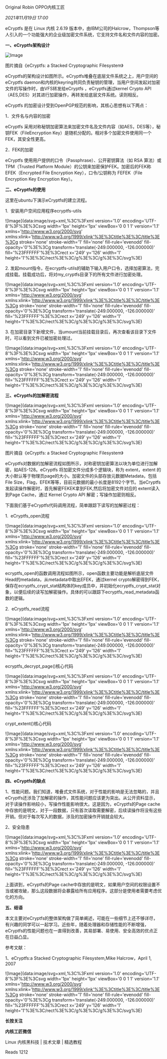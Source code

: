 # 

Original Robin OPPO内核工匠

_2021年11月19日 17:00_

eCryptfs 是在 Linux 内核 2.6.19 版本中，由IBM公司的Halcrow，Thompson等人引入的一个功能强大的企业级加密文件系统，它支持文件名和文件内容的加密。

**一、eCryptfs架构设计**

![Image](https://mmbiz.qpic.cn/mmbiz_jpg/d4hoYJlxOjNMUHZPbgXhhOGlcweb0nRooQwaGx8YBkotIJdWMk7Qia10om6hVhrIUcOevFhZW4UbvnQcD4AYkUQ/640?wx_fmt=jpeg&tp=wxpic&wxfrom=5&wx_lazy=1&wx_co=1)

图片摘自《eCryptfs: a Stacked Cryptographic Filesystem》

eCryptfs的架构设计如图所示。eCryptfs堆叠在底层文件系统之上，用户空间的eCryptfs daemon和内核的keyring共同负责秘钥的管理，当用户空间发起对加密文件的写操作时，由VFS转发给eCryptfs ，eCryptfs通过kernel Crypto API（AES,DES）对其进行加密操作，再转发给底层文件系统。读则相反。

eCryptfs 的加密设计受到OpenPGP规范的影响，其核心思想有以下两点：

1．文件名与内容的加密

eCryptfs 采用对称秘钥加密算法来加密文件名及文件内容（如AES，DES等），秘钥FEK（FileEncryption Key）是随机分配的。相对多个加密文件使用同一个FEK，其安全性更高。

2．FEK的加密

eCryptfs 使用用户提供的口令（Passphrase）、公开密钥算法（如 RSA 算法）或 TPM（Trusted Platform Module）的公钥来加密保护FEK。加密后的FEK称EFEK（Encrypted File Encryption Key），口令/公钥称为 FEFEK（File Encryption Key Encryption Key）。

**二、eCryptfs的使用**

这里在ubuntu下演示eCryptfs的建立流程。

1.  安装用户空间应用程序ecryptfs-utils

!\[Image\](data:image/svg+xml,%3C%3Fxml version='1.0' encoding='UTF-8'%3F%3E%3Csvg width='1px' height='1px' viewBox='0 0 1 1' version='1.1' xmlns='http://www.w3.org/2000/svg' xmlns:xlink='http://www.w3.org/1999/xlink'%3E%3Ctitle%3E%3C/title%3E%3Cg stroke='none' stroke-width='1' fill='none' fill-rule='evenodd' fill-opacity='0'%3E%3Cg transform='translate(-249.000000, -126.000000)' fill='%23FFFFFF'%3E%3Crect x='249' y='126' width='1' height='1'%3E%3C/rect%3E%3C/g%3E%3C/g%3E%3C/svg%3E)

2. 发起mount指令，在ecryptfs-utils的辅助下输入用户口令，选择加密算法，完成挂载。挂载成功后，将对my_cryptfs目录下的所有文件进行加密处理。

!\[Image\](data:image/svg+xml,%3C%3Fxml version='1.0' encoding='UTF-8'%3F%3E%3Csvg width='1px' height='1px' viewBox='0 0 1 1' version='1.1' xmlns='http://www.w3.org/2000/svg' xmlns:xlink='http://www.w3.org/1999/xlink'%3E%3Ctitle%3E%3C/title%3E%3Cg stroke='none' stroke-width='1' fill='none' fill-rule='evenodd' fill-opacity='0'%3E%3Cg transform='translate(-249.000000, -126.000000)' fill='%23FFFFFF'%3E%3Crect x='249' y='126' width='1' height='1'%3E%3C/rect%3E%3C/g%3E%3C/g%3E%3C/svg%3E)

3. 在加密目录下新增文件，当umount当前挂载目录后，再次查看该目录下文件时，可以看到文件已被加密处理过。

!\[Image\](data:image/svg+xml,%3C%3Fxml version='1.0' encoding='UTF-8'%3F%3E%3Csvg width='1px' height='1px' viewBox='0 0 1 1' version='1.1' xmlns='http://www.w3.org/2000/svg' xmlns:xlink='http://www.w3.org/1999/xlink'%3E%3Ctitle%3E%3C/title%3E%3Cg stroke='none' stroke-width='1' fill='none' fill-rule='evenodd' fill-opacity='0'%3E%3Cg transform='translate(-249.000000, -126.000000)' fill='%23FFFFFF'%3E%3Crect x='249' y='126' width='1' height='1'%3E%3C/rect%3E%3C/g%3E%3C/g%3E%3C/svg%3E)

**三、eCryptfs的加解密流程**

!\[Image\](data:image/svg+xml,%3C%3Fxml version='1.0' encoding='UTF-8'%3F%3E%3Csvg width='1px' height='1px' viewBox='0 0 1 1' version='1.1' xmlns='http://www.w3.org/2000/svg' xmlns:xlink='http://www.w3.org/1999/xlink'%3E%3Ctitle%3E%3C/title%3E%3Cg stroke='none' stroke-width='1' fill='none' fill-rule='evenodd' fill-opacity='0'%3E%3Cg transform='translate(-249.000000, -126.000000)' fill='%23FFFFFF'%3E%3Crect x='249' y='126' width='1' height='1'%3E%3C/rect%3E%3C/g%3E%3C/g%3E%3C/svg%3E)

图片摘自《eCryptfs: a Stacked Cryptographic Filesystem》

eCryptfs对数据的加解密流程如图所示，对称密钥加密算法以块为单位进行加解密，如AES-128。eCryptfs 将加密文件分成多个逻辑块，称为 extent，extent 的大小默认等于物理页page的大小。加密文件的头部存放元数据Metadata，包括File Size，Flag，EFEK等等，目前元数据的最小长度是8192个字节。当eCryptfs发起读操作解密时，首先解密FEKEK拿到FEK,然后将加密文件对应的 extent读入到Page Cache，通过 Kernel Crypto API 解密；写操作加密则相反。

下面我们基于eCryptfs代码调用流程，简单跟踪下读写的加解密过程：

1.  eCryptfs_open流程

!\[Image\](data:image/svg+xml,%3C%3Fxml version='1.0' encoding='UTF-8'%3F%3E%3Csvg width='1px' height='1px' viewBox='0 0 1 1' version='1.1' xmlns='http://www.w3.org/2000/svg' xmlns:xlink='http://www.w3.org/1999/xlink'%3E%3Ctitle%3E%3C/title%3E%3Cg stroke='none' stroke-width='1' fill='none' fill-rule='evenodd' fill-opacity='0'%3E%3Cg transform='translate(-249.000000, -126.000000)' fill='%23FFFFFF'%3E%3Crect x='249' y='126' width='1' height='1'%3E%3C/rect%3E%3C/g%3E%3C/g%3E%3C/svg%3E)

ecryptfs_open的函数调用流程如图所示，open函数主要功能是解析底层文件Head的metadata，从metadata中取出EFEK，通过kernel crypto解密得到FEK，保存在ecryptfs_crypt_stat结构体的key成员中，并初始化ecryptfs_crypt_stat对象，以便后续的读写加解密操作。具体的可以跟踪下ecryptfs_read_metadata函数的逻辑。

2.  eCryptfs_read流程

!\[Image\](data:image/svg+xml,%3C%3Fxml version='1.0' encoding='UTF-8'%3F%3E%3Csvg width='1px' height='1px' viewBox='0 0 1 1' version='1.1' xmlns='http://www.w3.org/2000/svg' xmlns:xlink='http://www.w3.org/1999/xlink'%3E%3Ctitle%3E%3C/title%3E%3Cg stroke='none' stroke-width='1' fill='none' fill-rule='evenodd' fill-opacity='0'%3E%3Cg transform='translate(-249.000000, -126.000000)' fill='%23FFFFFF'%3E%3Crect x='249' y='126' width='1' height='1'%3E%3C/rect%3E%3C/g%3E%3C/g%3E%3C/svg%3E)

ecryptfs_decrypt_page()核心代码

!\[Image\](data:image/svg+xml,%3C%3Fxml version='1.0' encoding='UTF-8'%3F%3E%3Csvg width='1px' height='1px' viewBox='0 0 1 1' version='1.1' xmlns='http://www.w3.org/2000/svg' xmlns:xlink='http://www.w3.org/1999/xlink'%3E%3Ctitle%3E%3C/title%3E%3Cg stroke='none' stroke-width='1' fill='none' fill-rule='evenodd' fill-opacity='0'%3E%3Cg transform='translate(-249.000000, -126.000000)' fill='%23FFFFFF'%3E%3Crect x='249' y='126' width='1' height='1'%3E%3C/rect%3E%3C/g%3E%3C/g%3E%3C/svg%3E)

crypt_extent()核心代码

!\[Image\](data:image/svg+xml,%3C%3Fxml version='1.0' encoding='UTF-8'%3F%3E%3Csvg width='1px' height='1px' viewBox='0 0 1 1' version='1.1' xmlns='http://www.w3.org/2000/svg' xmlns:xlink='http://www.w3.org/1999/xlink'%3E%3Ctitle%3E%3C/title%3E%3Cg stroke='none' stroke-width='1' fill='none' fill-rule='evenodd' fill-opacity='0'%3E%3Cg transform='translate(-249.000000, -126.000000)' fill='%23FFFFFF'%3E%3Crect x='249' y='126' width='1' height='1'%3E%3C/rect%3E%3C/g%3E%3C/g%3E%3C/svg%3E)

**四、eCryptfs的缺点**

1、性能问题。我们知道，堆叠式文件系统，对于性能的影响是无法忽略的，并且eCryptfs还涉及了加解密的操作，其性能问题应该更为突出。从公开资料显示，对于读操作影响较小，写操作性能影响很大。这是因为，eCryptfs的Page cache中存放的是明文，对于一段数据，只有首次读取需要解密，后续读操作将没有这些开销。但对于每次写入的数据，涉及的加密操作开销就会较大。

2、安全隐患

!\[Image\](data:image/svg+xml,%3C%3Fxml version='1.0' encoding='UTF-8'%3F%3E%3Csvg width='1px' height='1px' viewBox='0 0 1 1' version='1.1' xmlns='http://www.w3.org/2000/svg' xmlns:xlink='http://www.w3.org/1999/xlink'%3E%3Ctitle%3E%3C/title%3E%3Cg stroke='none' stroke-width='1' fill='none' fill-rule='evenodd' fill-opacity='0'%3E%3Cg transform='translate(-249.000000, -126.000000)' fill='%23FFFFFF'%3E%3Crect x='249' y='126' width='1' height='1'%3E%3C/rect%3E%3C/g%3E%3C/g%3E%3C/svg%3E)

上面讲到，eCryptfs的Page cache中存放的是明文，如果用户空间的权限设置不当或被攻破，那么这段数据将会暴露给所有应用程序。这部分是使用者需要考虑优化的方向。

**五、结语**

本文主要对eCryptfs的整体架构做了简单阐述，可能在一些细节上还不够详尽，有兴趣的同学可以一起学习。近些年，随着处理器和存储性能的不断增强，eCryptfs的性能问题也在一直得到改善，其易部署、易使用、安全高效的优点正在日益凸显。

参考文献：

1、eCryptfs:a Stacked Cryptographic Filesystem,Mike Halcrow，April 1, 2007

!\[Image\](data:image/svg+xml,%3C%3Fxml version='1.0' encoding='UTF-8'%3F%3E%3Csvg width='1px' height='1px' viewBox='0 0 1 1' version='1.1' xmlns='http://www.w3.org/2000/svg' xmlns:xlink='http://www.w3.org/1999/xlink'%3E%3Ctitle%3E%3C/title%3E%3Cg stroke='none' stroke-width='1' fill='none' fill-rule='evenodd' fill-opacity='0'%3E%3Cg transform='translate(-249.000000, -126.000000)' fill='%23FFFFFF'%3E%3Crect x='249' y='126' width='1' height='1'%3E%3C/rect%3E%3C/g%3E%3C/g%3E%3C/svg%3E)

**长按关注**

**内核工匠微信**

Linux 内核黑科技 | 技术文章 | 精选教程

Reads 1212

​
